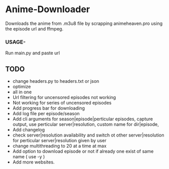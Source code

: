# Anime-Downloader

Downloads the anime from .m3u8 file by scrapping animeheaven.pro using the episode url and ffmpeg.

### USAGE-

Run main.py and paste url

## TODO

*    change headers.py to headers.txt or json
*    optimize
*    all in one
*    Url filtering for uncensored episodes not working
*    Not working for series of uncensored episodes
*    Add progress bar for downloading
*    Add log file per episode/season
*    Add cli arguments for season|episode|perticular episodes, capture output, use perticular server|resolution, custom name for dir|episode, 
*    Add changelog
*    check server|resolution availability and switch ot other server|resolution for perticular server|resolution given by user
*    change multithreading to 20 at a time at max
*    Add option to download episode or not if already one exist of same name ( use -y )
*    Add more websites.
